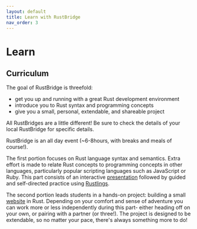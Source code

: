 ```yaml
---
layout: default
title: Learn with RustBridge
nav_order: 3
---
```


# Learn

## Curriculum

The goal of RustBridge is threefold:

- get you up and running with a great Rust development environment
- introduce you to Rust syntax and programming concepts
- give you a small, personal, extendable, and shareable project

All RustBridges are a little different! Be sure to check the details of your local RustBridge for specific details.

RustBridge is an all day event (~6-8hours, with breaks and meals of course!).

The first portion focuses on Rust language syntax and semantics. Extra effort is made to relate Rust concepts to programming concepts in other languages, particularly popular scripting languages such as JavaScript or Ruby. This part consists of an interactive [presentation](https://intro.rustbridge.com) followed by guided and self-directed practice using [Rustlings](https://github.com/rust-lang/rustlings).

The second portion leads students in a hands-on project: building a small [website](https://rust-together.herokuapp.com/) in Rust. Depending on your comfort and sense of adventure you can work more or less independently during this part- either heading off on your own, or pairing with a partner (or three!). The project is designed to be extendable, so no matter your pace, there's always something more to do!
